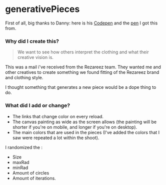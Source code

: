 # generativePieces
First of all, big thanks to Danny: here is his [Codepen](https://codepen.io/DanDan) and the [pen](https://codepen.io/DanDan/pen/ALylw) I got this from.

### Why did I create this?
> We want to see how others interpret the clothing and what their creative vision is.

This was a mail i've received from the Rezareez team. They wanted me and other creatives 
to create something we found fitting of the Rezareez brand and clothing style.

I thought something that generates a new piece would be a dope thing to do.

### What did I add or change?
* The links that change color on every reload.
* The canvas painting as wide as the screen allows (the painting will be shorter if you're on mobile, and longer if you're on desktop).
* The main colors that are used in the pieces (I've added the colors that I saw were repeated a lot within the shoot).

I randomized the :
* Size
* maxRad
* minRad
* Amount of circles
* Amount of iterations.

